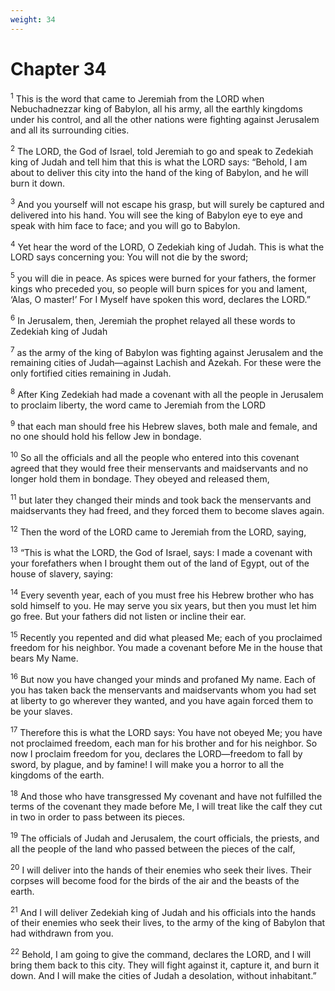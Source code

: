 ```yaml
---
weight: 34
---
```


# Chapter 34

<sup>1</sup> This is the word that came to Jeremiah from the LORD when Nebuchadnezzar king of Babylon, all his army, all the earthly kingdoms under his control, and all the other nations were fighting against Jerusalem and all its surrounding cities. 

<sup>2</sup> The LORD, the God of Israel, told Jeremiah to go and speak to Zedekiah king of Judah and tell him that this is what the LORD says: “Behold, I am about to deliver this city into the hand of the king of Babylon, and he will burn it down. 

<sup>3</sup> And you yourself will not escape his grasp, but will surely be captured and delivered into his hand. You will see the king of Babylon eye to eye and speak with him face to face; and you will go to Babylon. 

<sup>4</sup> Yet hear the word of the LORD, O Zedekiah king of Judah. This is what the LORD says concerning you: You will not die by the sword; 

<sup>5</sup> you will die in peace. As spices were burned for your fathers, the former kings who preceded you, so people will burn spices for you and lament, ‘Alas, O master!’ For I Myself have spoken this word, declares the LORD.” 

<sup>6</sup> In Jerusalem, then, Jeremiah the prophet relayed all these words to Zedekiah king of Judah 

<sup>7</sup> as the army of the king of Babylon was fighting against Jerusalem and the remaining cities of Judah—against Lachish and Azekah. For these were the only fortified cities remaining in Judah. 

<sup>8</sup> After King Zedekiah had made a covenant with all the people in Jerusalem to proclaim liberty, the word came to Jeremiah from the LORD 

<sup>9</sup> that each man should free his Hebrew slaves, both male and female, and no one should hold his fellow Jew in bondage. 

<sup>10</sup> So all the officials and all the people who entered into this covenant agreed that they would free their menservants and maidservants and no longer hold them in bondage. They obeyed and released them, 

<sup>11</sup> but later they changed their minds and took back the menservants and maidservants they had freed, and they forced them to become slaves again. 

<sup>12</sup> Then the word of the LORD came to Jeremiah from the LORD, saying, 

<sup>13</sup> “This is what the LORD, the God of Israel, says: I made a covenant with your forefathers when I brought them out of the land of Egypt, out of the house of slavery, saying: 

<sup>14</sup> Every seventh year, each of you must free his Hebrew brother who has sold himself to you. He may serve you six years, but then you must let him go free. But your fathers did not listen or incline their ear. 

<sup>15</sup> Recently you repented and did what pleased Me; each of you proclaimed freedom for his neighbor. You made a covenant before Me in the house that bears My Name. 

<sup>16</sup> But now you have changed your minds and profaned My name. Each of you has taken back the menservants and maidservants whom you had set at liberty to go wherever they wanted, and you have again forced them to be your slaves. 

<sup>17</sup> Therefore this is what the LORD says: You have not obeyed Me; you have not proclaimed freedom, each man for his brother and for his neighbor. So now I proclaim freedom for you, declares the LORD—freedom to fall by sword, by plague, and by famine! I will make you a horror to all the kingdoms of the earth. 

<sup>18</sup> And those who have transgressed My covenant and have not fulfilled the terms of the covenant they made before Me, I will treat like the calf they cut in two in order to pass between its pieces. 

<sup>19</sup> The officials of Judah and Jerusalem, the court officials, the priests, and all the people of the land who passed between the pieces of the calf, 

<sup>20</sup> I will deliver into the hands of their enemies who seek their lives. Their corpses will become food for the birds of the air and the beasts of the earth. 

<sup>21</sup> And I will deliver Zedekiah king of Judah and his officials into the hands of their enemies who seek their lives, to the army of the king of Babylon that had withdrawn from you. 

<sup>22</sup> Behold, I am going to give the command, declares the LORD, and I will bring them back to this city. They will fight against it, capture it, and burn it down. And I will make the cities of Judah a desolation, without inhabitant.” 


